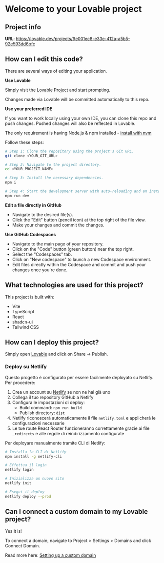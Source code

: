 # Welcome to your Lovable project

## Project info

**URL**: https://lovable.dev/projects/9e001ec8-e33e-412a-a5b5-92e593dd6bfc

## How can I edit this code?

There are several ways of editing your application.

**Use Lovable**

Simply visit the [Lovable Project](https://lovable.dev/projects/9e001ec8-e33e-412a-a5b5-92e593dd6bfc) and start prompting.

Changes made via Lovable will be committed automatically to this repo.

**Use your preferred IDE**

If you want to work locally using your own IDE, you can clone this repo and push changes. Pushed changes will also be reflected in Lovable.

The only requirement is having Node.js & npm installed - [install with nvm](https://github.com/nvm-sh/nvm#installing-and-updating)

Follow these steps:

```sh
# Step 1: Clone the repository using the project's Git URL.
git clone <YOUR_GIT_URL>

# Step 2: Navigate to the project directory.
cd <YOUR_PROJECT_NAME>

# Step 3: Install the necessary dependencies.
npm i

# Step 4: Start the development server with auto-reloading and an instant preview.
npm run dev
```

**Edit a file directly in GitHub**

- Navigate to the desired file(s).
- Click the "Edit" button (pencil icon) at the top right of the file view.
- Make your changes and commit the changes.

**Use GitHub Codespaces**

- Navigate to the main page of your repository.
- Click on the "Code" button (green button) near the top right.
- Select the "Codespaces" tab.
- Click on "New codespace" to launch a new Codespace environment.
- Edit files directly within the Codespace and commit and push your changes once you're done.

## What technologies are used for this project?

This project is built with:

- Vite
- TypeScript
- React
- shadcn-ui
- Tailwind CSS

## How can I deploy this project?

Simply open [Lovable](https://lovable.dev/projects/9e001ec8-e33e-412a-a5b5-92e593dd6bfc) and click on Share -> Publish.

### Deploy su Netlify

Questo progetto è configurato per essere facilmente deployato su Netlify. Per procedere:

1. Crea un account su [Netlify](https://www.netlify.com/) se non ne hai già uno
2. Collega il tuo repository GitHub a Netlify
3. Configura le impostazioni di deploy:
   - Build command: `npm run build`
   - Publish directory: `dist`
4. Netlify riconoscerà automaticamente il file `netlify.toml` e applicherà le configurazioni necessarie
5. Le tue route React Router funzioneranno correttamente grazie ai file `_redirects` e alle regole di reindirizzamento configurate

Per deployare manualmente tramite CLI di Netlify:
```sh
# Installa la CLI di Netlify
npm install -g netlify-cli

# Effettua il login
netlify login

# Inizializza un nuovo sito
netlify init

# Esegui il deploy
netlify deploy --prod
```

## Can I connect a custom domain to my Lovable project?

Yes it is!

To connect a domain, navigate to Project > Settings > Domains and click Connect Domain.

Read more here: [Setting up a custom domain](https://docs.lovable.dev/tips-tricks/custom-domain#step-by-step-guide)
